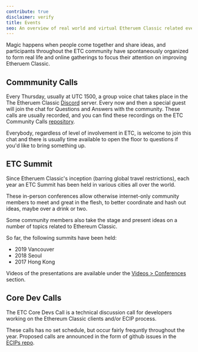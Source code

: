 ```yaml
---
contribute: true
disclaimer: verify
title: Events
seo: An overview of real world and virtual Etheruem Classic related events. ETC Summit and the weekly Community Call are welcome to all!
---
```


Magic happens when people come together and share ideas, and participants throughout the ETC community have spontaneously organized to form real life and online gatherings to focus their attention on improving Etheruem Classic.

## Commmunity Calls

Every Thursday, usually at UTC 1500, a group voice chat takes place in the The Etheruem Classic [Discord](https://ethereumclassic.org/discord) server. Every now and then a special guest will join the chat for Questions and Answers with the community. These calls are usually recorded, and you can find these recordings on the ETC Community Calls [repository](https://github.com/ethereumclassic/community-calls).

Everybody, regardless of level of involvement in ETC, is welcome to join this chat and there is usually time available to open the floor to questions if you'd like to bring something up.

## ETC Summit

Since Etheruem Classic's inception (barring global travel restrictions), each year an ETC Summit has been held in various cities all over the world.

These in-person conferences allow otherwise internet-only community members to meet and great in the flesh, to better coordinate and hash out ideas, maybe over a drink or two.

Some community members also take the stage and present ideas on a number of topics related to Ethereum Classic.

So far, the following summits have been held:

- 2019 Vancouver
- 2018 Seoul
- 2017 Hong Kong

Videos of the presentations are available under the [Videos > Conferences](/videos/conferences) section.

## Core Dev Calls

The ETC Core Devs Call is a technical discussion call for developers working on the Ethereum Classic clients and/or ECIP process.

These calls has no set schedule, but occur fairly frequntly throughout the year. Proposed calls are announced in the form of github issues in the [ECIPs repo](https://github.com/ethereumclassic/ECIPs/issues?q=is%3Aissue+Devs+Call).
